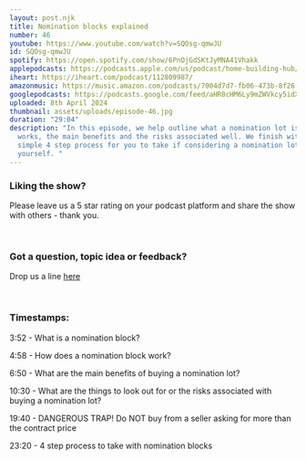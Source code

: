 ```yaml
---
layout: post.njk
title: Nomination blocks explained
number: 46
youtube: https://www.youtube.com/watch?v=SQOsg-qmwJU
id: SQOsg-qmwJU
spotify: https://open.spotify.com/show/6PnOjGdSKtJyMNA41Vhakk
applepodcasts: https://podcasts.apple.com/us/podcast/home-building-hub/id1681936589
iheart: https://iheart.com/podcast/112809987/
amazonmusic: https://music.amazon.com/podcasts/7004d7d7-fb06-473b-8f26-8ce9992cac11
googlepodcasts: https://podcasts.google.com/feed/aHR0cHM6Ly9mZWVkcy5idXp6c3Byb3V0LmNvbS8yMTM5MTU1LnJzcw?sa=X&ved=2ahUKEwjkhvnij7GFAxWuQWwGHav1AFIQ9sEGegQIARAD
uploaded: 8th April 2024
thumbnail: assets/uploads/episode-46.jpg
duration: "29:04"
description: "In this episode, we help outline what a nomination lot is, how it
  works, the main benefits and the risks associated well. We finish with a
  simple 4 step process for you to take if considering a nomination lot
  yourself. "
---
```

### Liking the show?

Please leave us a 5 star rating on your podcast platform and share the show with others - thank you.

<br>

### Got a question, topic idea or feedback?

Drop us a line <a href="/contact" id="contact-us" target="_blank">here</a>

<br>

### Timestamps:

3:52 - What is a nomination block?

4:58 - How does a nomination block work?

6:50 - What are the main benefits of buying a nomination lot? 

10:30 - What are the things to look out for or the risks associated with buying a nomination lot?

19:40 - DANGEROUS TRAP! Do NOT buy from a seller asking for more than the contract price

23:20 - 4 step process to take with nomination blocks